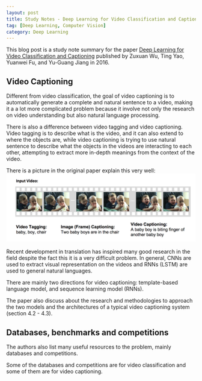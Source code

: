 ```yaml
---
layout: post
title: Study Notes - Deep Learning for Video Classification and Captioning (2)
tag: [Deep Learning, Computer Vision]
category: Deep Learning
---
```


This blog post is a study note summary for the paper [Deep Learning for Video Classification and Captioning](https://arxiv.org/abs/1609.06782) published by Zuxuan Wu, Ting Yao, Yuanwei Fu, and Yu-Guang Jiang in 2016.

## Video Captioning
Different from video classification, the goal of video captioning is to automatically generate a complete and natural sentence to a video, making it a a lot more complicated problem because it involve not only the research on video understanding but also natural language processing.

There is also a difference between video tagging and video captioning. Video tagging is to describe what is the video, and it can also extend to where the objects are, while video captioning is trying to use natural sentence to describe what the objects in the videos are interacting to each other, attempting to extract more in-depth meanings from the context of the video.

There is a picture in the original paper explain this very well:
![tagging vs captioning](../public/img/blog_imgs/videotaggingvscaptioning.png)

Recent development in translation has inspired many good research in the field despite the fact this it is a very difficult problem. In general, CNNs are used to extract visual representation on the videos and RNNs (LSTM) are used to general natural languages.

There are mainly two directions for video captioning: template-based language model, and sequence learning model (RNNs).

The paper also discuss about the research and methodologies to approach the two models and the architectures of a typical video captioning system (section 4.2 - 4.3).

## Databases, benchmarks and competitions
The authors also list many useful resources to the problem, mainly databases and competitions.

Some of the databases and competitions are for video classification and some of them are for video captioning.
